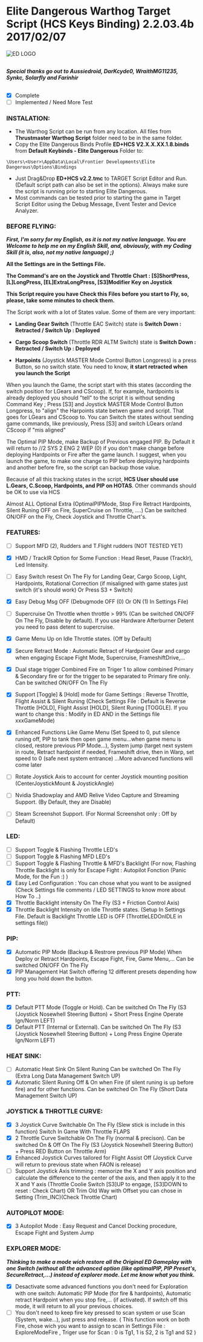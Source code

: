 # Elite Dangerous Warthog Target Script (HCS Keys Binding) 2.2.03.4b 2017/02/07

![ED LOGO](http://edassets.org/img/preview/elite-dangerous-logo_grey.png)

## 
***Special thanks go out to Aussiedroid, DarKcyde0, WraithMG11235, Synkc, Solarfly and Farinhir***
## 

- [x] Complete
- [ ] Implemented / Need More Test

### INSTALATION:

* The Warthog Script can be run from any location. All files from __Thrustmaster Warthog Script__ folder need to be in the same folder.
* Copy the Elite Dangerous Binds Profile __ED+HCS V2.X.X.XX.1.8.binds__ from __Default Keybinds - Elite Dangerous__ Folder to:
```
\Users\<User>\AppData\Local\Frontier Developments\Elite Dangerous\Options\Bindings
```

* Just Drag&Drop __ED+HCS v2.2.tmc__ to TARGET Script Editor and Run. (Default script path can also be set in the options). Always make sure the script is running prior to starting Elite Dangerous.
* Most commands can be tested prior to starting the game in Target Script Editor using the Debug Message, Event Tester and Device Analyzer.

### BEFORE FLYING:

***First, I'm sorry for my English, as it is not my native language. You are Welcome to help me on my English Skill, and, obviously, with my Coding Skill (it is, also, not my native language) ;)***

__All the Settings are in the Settings File.__

__The Command's are on the Joystick and Throttle Chart : [S]ShortPress, [L]LongPress, [EL]ExtraLongPress, [S3]Modifier Key on Joystick__

**This Script require you have Check this Files before you start to Fly, so, please, take some minutes to check them.**

The Script work with a lot of States value. Some of them are very important:

 * **Landing Gear Switch** (Throttle EAC Switch) state is **Switch Down : Retracted / Switch Up : Deployed**
 
 * **Cargo Scoop Switch** (Throttle RDR ALTM Switch) state is **Switch Down : Retracted / Switch Up : Deployed**

 * **Harpoints** (Joystick MASTER Mode Control Button Longpress) is a press Button, so no switch state. You need to know, **it start retracted when you launch the Script**
 
When you launch the Game, the script start with this states (according the switch position for LGears and CScoop). 
If, for example, hardpoints is already deployed you should "tell" to the script it is without sending Command Key ; Press [S3] and Joystick MASTER Mode Control Button Longpress, to "align" the Harpoints state betwen game and script.
That goes for LGears and CScoop to. You can Switch the states without sending game commands, like previously, Press [S3] and switch LGears or/and CScoop if "mis aligned" 

The Optimal PIP Mode, make Backup of Previous engaged PIP. By Default it will return to //2 SYS 2 ENG 2 WEP (0) if you don't make change before deploying Hardpoints or Fire after the game launch. 
I suggest, when you launch the game, to make one change to PIP before deploying hardpoints and another before fire, so the script can backup those value.

Because of all this tracking states in the script, __HCS User should use L.Gears, C.Scoop, Hardpoints, and PIP on HOTAS__. Other commands should be OK to use via HCS

Almost ALL Optional Extra (OptimalPIPMode, Stop Fire Retract Hardpoints, Silent Runing OFF on Fire, SuperCruise on Throttle, ....) Can be switched ON/OFF on the Fly, Check Joystick and Throttle Chart's. 

### FEATURES:

- [ ] Support MFD (2), Rudders and T.Flight rudders (NOT TESTED YET)
- [x] HMD / TrackIR Option for Some Function : Head Reset, Pause (TrackIr), Led Intensity.
- [ ] Easy Switch resest On The Fly for Landing Gear, Cargo Scoop, Light, Hardpoints, Rotational Correction (if misaligned with game states just switch (it's should work) Or Press S3 + Switch)
- [x] Easy Debug Msg OFF (Debugmode OFF (0) Or ON (1) In Settings File)
- [ ] Supercruise On Throttle when throttle > 99% (Can be switched ON/OFF On The Fly, Disable by default). If you use Hardware Afterburner Detent you need to pass detent to supercruise.
- [x] Game Menu Up on Idle Throttle states. (Off by Default)
- [x] Secure Retract Mode : Automatic Retract of Hardpoint Gear and cargo  when engaging Escape Fight Mode, Supercruise, FrameshiftDrive,...
- [x] Dual stage trigger Combined Fire on Triger 1 to allow combined Primary & Secondary fire or for the trigger to be separated to Primary fire only. Can be switched ON/OFF On The Fly
- [x] Support [Toggle] & [Hold] mode for Game Settings : Reverse Throttle, Flight Assist & Silent Runing (Check Settings File : Default is Reverse Throttle [HOLD],  Flight Assist [HOLD], Silent Runing [TOGGLE]. If you want to change this : Modify in ED AND in the Settings file xxxGameMode)
- [x] Enhanced Functions Like Game Menu (Set Speed to 0, put silence runing off, PIP to tank then open game menu...when game menu is closed, restore previous PIP Mode...), System jump (target next system in route, Retract hardpoint if needed, Frameshift drive, then in Warp, set speed to 0 (safe next system entrance) ...More advanced functions will come later
- [ ] Rotate Joystick Axis to account for center Joystick mounting position (CenterJoystickMount & JoystickAngle)
- [ ] Nvidia Shadowplay and AMD Relive Video Capture and Streaming Support. (By Default, they are Disable)
- [ ] Steam Screenshot Support. (For Normal Screenshot only : Off by Default)


### LED:

- [ ] Support Toggle & Flashing Throttle LED's
- [ ] Support Toggle & Flashing MFD LED's
- [ ] Support Toggle & Flashing Throttle & MFD's Backlight (For now, Flashing Throttle Backlight is only for Escape Fight : Autopilot Fonction (Panic Mode, for the Fun :) )
- [x] Easy Led Configuration : You can chose what you want to be assigned (Check Settings file comments / LED SETTINGS to know more about How To ..)
- [x] Throttle Backlight intensity On The Fly (S3 + Friction Control Axis)
- [x] Throttle Backlight Intensity on Idle Throttle states. (Setup In Settings File. Default is Backlight Throttle LED is OFF (ThrottleLEDOnIDLE in settings file))
	
### PIP:

- [x] Automatic PIP Mode (Backup & Restrore previous PIP Mode) When Deploy or Retract Hardpoints, Escape Fight, Fire, Game Menu,... Can be switched ON/OFF On The Fly
- [x] PIP Management Hat Switch offering 12 different presets depending how long you hold down the button.

### PTT:

- [x] Default PTT Mode (Toggle or Hold). Can be switched  On The Fly (S3 (Joystick Nosewhell Steering Button) + Short Press Engine Operate Ign/Norm LEFT)
- [x] Default PTT (Internal or External). Can be switched On The Fly (S3 (Joystick Nosewhell Steering Button) + Long Press Engine Operate Ign/Norm LEFT)
	
### HEAT SINK:

- [ ] Automatic Heat Sink On Silent Runing Can be switched  On The Fly (Extra Long Data Management Switch UP)
- [x] Automatic Silent Runing Off & On when Fire (if silent runing is up before fire) and for other functions. Can be switched  On The Fly (Short Data Management Switch UP)

### JOYSTICK & THROTTLE CURVE:

- [x] 3 Joystick Curve Switchable On The Fly (Slew stick is include in this function) Switch In Game With Throttle FLAPS
- [x] 2 Throttle Curve Switchable On The Fly (normal & precison). Can be switched On & Off On The Fly (S3 (Joystick Nosewhell Steering Button) + Press RED Button on Throttle Arm)
- [x] Enhanced Joystick Curves tailored for Flight Assist Off (Joystick Curve will return to previous state when FAON is release)
- [ ] Support Joystick Axis trimming :  memorize the X and Y axis position and calculate the difference to the
center of the axis, and then  apply it to the X and Y axis (Throttle Coolie Switch [S3]UP to engage, [S3]DOWN to reset : Check Chart) OR Trim Old Way with Offset you can chose in Setting (Trim_INC)(Check Throttle Chart)

### AUTOPILOT MODE:

- [x] 3 Autopilot Mode : Easy Request and Cancel Docking procedure, Escape Fight and System Jump

### EXPLORER MODE:

***Thinking to make a mode wich restore all the Original ED Gameplay with one Switch (without all the advanced option (like optimalPIP, PIP Preset's, SecureRetract,...) instead of explorer mode. Let me know what you think.***

- [x] Desactivate some advanced functions you don't need for Exploration with one switch: Automatic PIP Mode (for fire & hardpoints), Automatic retract Hardpoint when you stop fire,... (if activated). If switch off this mode, it will return to all your previous choices.
- [ ] You don't need to keep fire key pressed to scan system or use Scan (System, wake...), just press and release. ( This function work on both Fire, chose wich you want to assign to scan in Settings File : ExploreModeFire , Triger use for Scan : 0 is Tg1, 1 is S2, 2 is Tg1 and S2 )